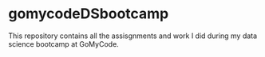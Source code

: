 # gomycodeDSbootcamp
This repository contains all the assisgnments and work I did during my data science bootcamp at GoMyCode.
